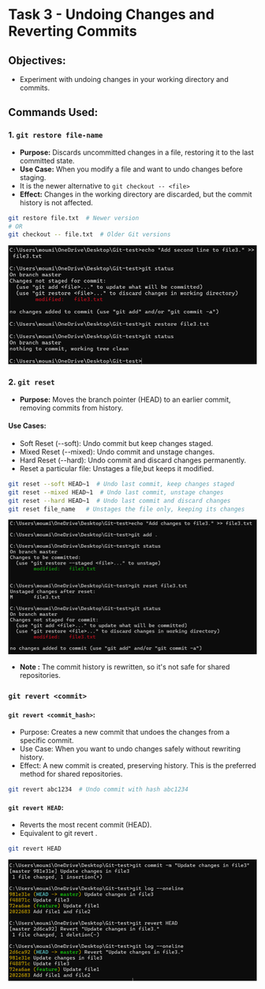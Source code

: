 # Task 3 - Undoing Changes and Reverting Commits
    
## Objectives:
- Experiment with undoing changes in your working directory and commits.
    
## Commands Used:

### 1. `git restore file-name`
- **Purpose:** Discards uncommitted changes in a file, restoring it to the last committed state.
- **Use Case:** When you modify a file and want to undo changes before staging.
- It is the newer alternative to `git checkout -- <file>`
- **Effect:** Changes in the working directory are discarded, but the commit history is not affected.

```sh
git restore file.txt  # Newer version
# OR
git checkout -- file.txt  # Older Git versions
```
![Restore](restore.png)



### 2. `git reset`
- **Purpose:** Moves the branch pointer (HEAD) to an earlier commit, removing commits from history.

#### Use Cases:
- Soft Reset (--soft): Undo commit but keep changes staged.
- Mixed Reset (--mixed): Undo commit and unstage changes.
- Hard Reset (--hard): Undo commit and discard changes permanently.
- Reset a particular file: Unstages a file,but keeps it modified.

```sh
git reset --soft HEAD~1  # Undo last commit, keep changes staged
git reset --mixed HEAD~1  # Undo last commit, unstage changes
git reset --hard HEAD~1  # Undo last commit and discard changes
git reset file_name   # Unstages the file only, keeping its changes
```
![Reset](reset.png)

- **Note :** The commit history is rewritten, so it's not safe for shared repositories.



### `git revert <commit>`

#### `git revert <commit_hash>`:
- Purpose: Creates a new commit that undoes the changes from a specific commit.
- Use Case: When you want to undo changes safely without rewriting history.
- Effect: A new commit is created, preserving history. This is the preferred method for shared repositories.

```sh
git revert abc1234  # Undo commit with hash abc1234
```

#### `git revert HEAD`:
- Reverts the most recent commit (HEAD).
- Equivalent to git revert <latest commit hash>.

```sh
git revert HEAD
```

![Revert](revert.png)